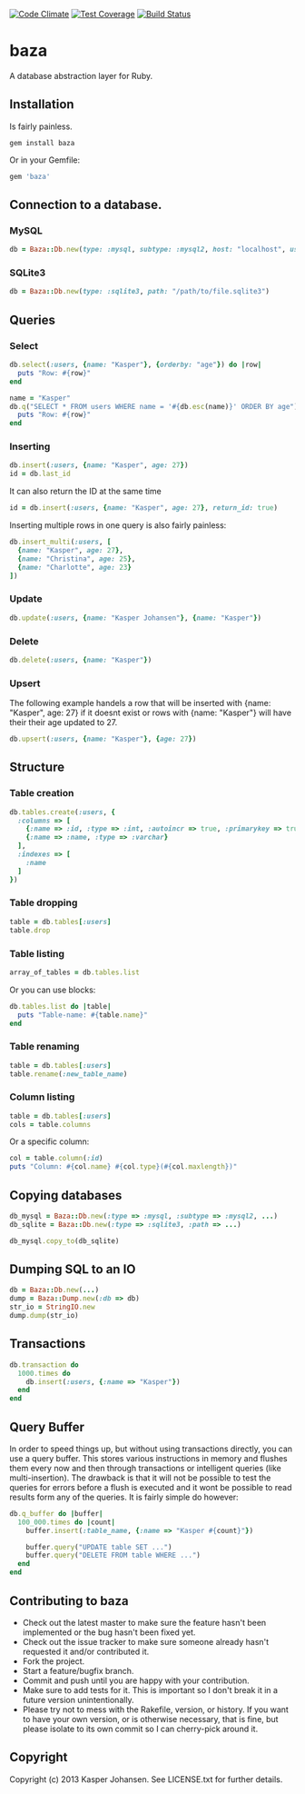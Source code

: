 [![Code Climate](https://codeclimate.com/github/kaspernj/baza/badges/gpa.svg)](https://codeclimate.com/github/kaspernj/baza)
[![Test Coverage](https://codeclimate.com/github/kaspernj/baza/badges/coverage.svg)](https://codeclimate.com/github/kaspernj/baza)
[![Build Status](https://api.shippable.com/projects/540e7b993479c5ea8f9ec1fe/badge?branchName=master)](https://app.shippable.com/projects/540e7b993479c5ea8f9ec1fe/builds/latest)

# baza

A database abstraction layer for Ruby.

## Installation

Is fairly painless.
```
gem install baza
```

Or in your Gemfile:
```ruby
gem 'baza'
```

## Connection to a database.

### MySQL
```ruby
db = Baza::Db.new(type: :mysql, subtype: :mysql2, host: "localhost", user: "my_user", pass: "my_password", port: 3306, db: "my_database")
```

### SQLite3
```ruby
db = Baza::Db.new(type: :sqlite3, path: "/path/to/file.sqlite3")
```

## Queries

### Select
```ruby
db.select(:users, {name: "Kasper"}, {orderby: "age"}) do |row|
  puts "Row: #{row}"
end

name = "Kasper"
db.q("SELECT * FROM users WHERE name = '#{db.esc(name)}' ORDER BY age") do |row|
  puts "Row: #{row}"
end
```

### Inserting
```ruby
db.insert(:users, {name: "Kasper", age: 27})
id = db.last_id
```

It can also return the ID at the same time
```ruby
id = db.insert(:users, {name: "Kasper", age: 27}, return_id: true)
```

Inserting multiple rows in one query is also fairly painless:
```ruby
db.insert_multi(:users, [
  {name: "Kasper", age: 27},
  {name: "Christina", age: 25},
  {name: "Charlotte", age: 23}
])
```

### Update
```ruby
db.update(:users, {name: "Kasper Johansen"}, {name: "Kasper"})
```

### Delete
```ruby
db.delete(:users, {name: "Kasper"})
```

### Upsert
The following example handels a row that will be inserted with {name: "Kasper", age: 27} if it doesnt exist or rows with {name: "Kasper"} will have their their age updated to 27.
```ruby
db.upsert(:users, {name: "Kasper"}, {age: 27})
```

## Structure

### Table creation
```ruby
db.tables.create(:users, {
  :columns => [
    {:name => :id, :type => :int, :autoincr => true, :primarykey => true},
    {:name => :name, :type => :varchar}
  ],
  :indexes => [
    :name
  ]
})
```

### Table dropping
```ruby
table = db.tables[:users]
table.drop
```

### Table listing
```ruby
array_of_tables = db.tables.list
```

Or you can use blocks:
```ruby
db.tables.list do |table|
  puts "Table-name: #{table.name}"
end
```

### Table renaming
```ruby
table = db.tables[:users]
table.rename(:new_table_name)
```

### Column listing
```ruby
table = db.tables[:users]
cols = table.columns
```

Or a specific column:
```ruby
col = table.column(:id)
puts "Column: #{col.name} #{col.type}(#{col.maxlength})"
```

## Copying databases
```ruby
db_mysql = Baza::Db.new(:type => :mysql, :subtype => :mysql2, ...)
db_sqlite = Baza::Db.new(:type => :sqlite3, :path => ...)

db_mysql.copy_to(db_sqlite)
```

## Dumping SQL to an IO
```ruby
db = Baza::Db.new(...)
dump = Baza::Dump.new(:db => db)
str_io = StringIO.new
dump.dump(str_io)
```

## Transactions
```ruby
db.transaction do
  1000.times do
    db.insert(:users, {:name => "Kasper"})
  end
end
```

## Query Buffer
In order to speed things up, but without using transactions directly, you can use a query buffer. This stores various instructions in memory and flushes them every now and then through transactions or intelligent queries (like multi-insertion). The drawback is that it will not be possible to test the queries for errors before a flush is executed and it wont be possible to read results form any of the queries. It is fairly simple do however:
```ruby
db.q_buffer do |buffer|
  100_000.times do |count|
    buffer.insert(:table_name, {:name => "Kasper #{count}"})

    buffer.query("UPDATE table SET ...")
    buffer.query("DELETE FROM table WHERE ...")
  end
end
```

## Contributing to baza
 
* Check out the latest master to make sure the feature hasn't been implemented or the bug hasn't been fixed yet.
* Check out the issue tracker to make sure someone already hasn't requested it and/or contributed it.
* Fork the project.
* Start a feature/bugfix branch.
* Commit and push until you are happy with your contribution.
* Make sure to add tests for it. This is important so I don't break it in a future version unintentionally.
* Please try not to mess with the Rakefile, version, or history. If you want to have your own version, or is otherwise necessary, that is fine, but please isolate to its own commit so I can cherry-pick around it.

## Copyright

Copyright (c) 2013 Kasper Johansen. See LICENSE.txt for
further details.

